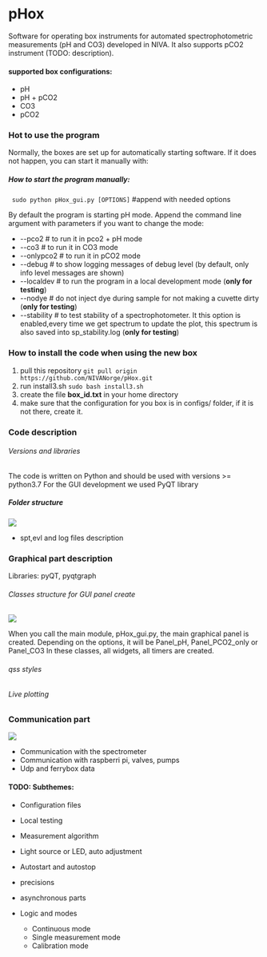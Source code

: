 # pHox
Software for operating box instruments for automated spectrophotometric measurements (pH and CO3) developed in NIVA.
It also supports pCO2 instrument (TODO: description). 

#### supported box configurations:
* pH 
* pH + pCO2
* CO3
* pCO2

### Hot to use the program 
Normally, the boxes are set up for automatically starting software. If it does not happen, 
you can start it manually with: 

##### How to start the program manually: 

``` sudo python pHox_gui.py [OPTIONS]```  #append with needed options 

By default the program is starting pH mode. 
Append the command line argument with parameters if you want to change the mode:
 
* --pco2   # to run it in pco2 + pH mode
* --co3    # to run it in CO3 mode
* --onlypco2 # to run it in pCO2 mode 
* --debug  # to show logging messages of debug level (by default, only info level messages are shown)
* --localdev # to run the program in a local development mode (**only for testing**)
* --nodye  # do not inject dye during sample for not making a cuvette dirty (**only for testing**) 
* --stability # to test stability of a spectrophotometer. It this option is enabled,every time we get spectrum 
 to update the plot, this spectrum is also saved into sp_stability.log (**only for testing**)


### How to install the code when using the new box 
1. pull this repository
``` git pull origin https://github.com/NIVANorge/pHox.git ```
2. run install3.sh
```sudo bash install3.sh```
3. create the file **box_id.txt** in your home directory
4. make sure that the configuration for you box is in configs/ folder, if it is not there, 
create it. 

### Code  description

###### Versions and libraries

The code is written on Python and should be used with versions >= python3.7 
For the GUI development we used PyQT library

##### Folder structure  
 ![](utils/folder_structure.png)
 * spt,evl and log files description 
 
### Graphical part description 
Libraries: pyQT, pyqtgraph

###### Classes structure for GUI panel create 
![](utils/classes.png)

When you call the main module, pHox_gui.py, the main graphical panel is created. 
Depending on the options, it will be Panel_pH, Panel_PCO2_only or Panel_CO3
In these classes, all widgets, all timers are created.  

######  qss styles 
###### Live plotting

### Communication part

![](utils/instrument_classes.png)
* Communication with the spectrometer
* Communication with raspberri pi, valves, pumps
* Udp and ferrybox data 

#### TODO: Subthemes: 

* Configuration files 
* Local testing 
* Measurement algorithm 
* Light source or LED, auto adjustment 
* Autostart and autostop 


* precisions
* asynchronous parts

* Logic and modes 
    * Continuous mode 
    * Single measurement mode
    * Calibration mode 


 